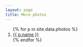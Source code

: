 ```yaml
---
layout: page
title: More photos
---
```


<ol>
{% for p in site.data.photos %}
  <li>
    <strong></strong>
    <a href="more/{{ p.name }}">{{ p.name }}</a>
  </li>
{% endfor %}
</ol>
